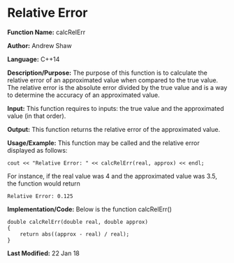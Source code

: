 # Relative Error

**Function Name:** calcRelErr

**Author:** Andrew Shaw

**Language:** C++14

**Description/Purpose:** The purpose of this function is to calculate the relative error of an approximated value when compared to the true value. The relative error is the absolute error divided by the true value and is a way to determine the accuracy of an approximated value.

**Input:** This function requires to inputs: the true value and the approximated value (in that order).

**Output:** This function returns the relative error of the approximated value.

**Usage/Example:** This function may be called and the relative error displayed as follows:
~~~~
cout << "Relative Error: " << calcRelErr(real, approx) << endl;
~~~~
For instance, if the real value was 4 and the approximated value was 3.5, the function would return
~~~~
Relative Error: 0.125
~~~~
**Implementation/Code:** Below is the function calcRelErr()
~~~~
double calcRelErr(double real, double approx)
{
	return abs((approx - real) / real);
}
~~~~
**Last Modified:** 22 Jan 18
